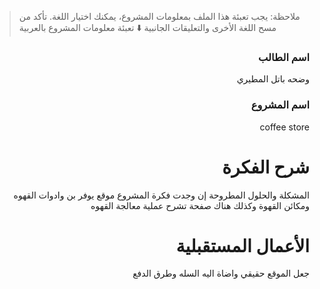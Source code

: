 > ملاحظة: يجب تعبئة هذا الملف بمعلومات المشروع، يمكنك اختيار اللغة. تأكد من مسح اللغة الأخرى والتعليقات الجانبية
> ⬇️ تعبئة معلومات المشروع بالعربية  
<div dir="rtl">

### اسم الطالب
وضحه باتل المطيري

### اسم المشروع
coffee store

# شرح الفكرة
المشكلة والحلول المطروحة إن وجدت
فكرة المشروع موقع يوفر بن وادوات القهوه ومكائن القهوة وكذلك هناك صفحة تشرح عملية معالجة القهوه

# الأعمال المستقبلية
جعل الموقع حقيقي واضاة اليه السله وطرق الدفع

</div>
